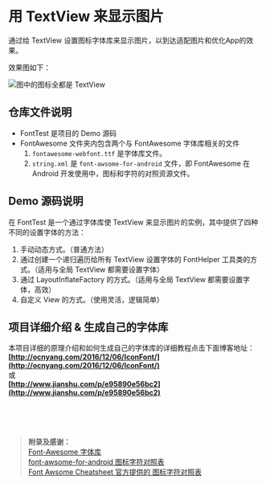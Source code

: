 # 用 TextView 来显示图片

通过给 TextView 设置图标字体库来显示图片，以到达适配图片和优化App的效果。  

效果图如下：  

![图中的图标全都是 TextView ](http://obbu6r1mi.bkt.clouddn.com/ocnyang/iconfont/iconfont_.png?imageView2/1/w/500)   

## 仓库文件说明  

* FontTest 是项目的 Demo 源码  
* FontAwesome 文件夹内包含两个与 FontAwesome 字体库相关的文件
	1. `fontawesome-webfont.ttf` 是字体库文件。  
	2. `string.xml` 是 `font-awsome-for-android` 文件，即 FontAwesome 在 Android 开发使用中，图标和字符的对照资源文件。  

## Demo 源码说明  

在 FontTest 是一个通过字体库使 TextView 来显示图片的实例，其中提供了四种不同的设置字体的方法：  

1. 手动动态方式。（普通方法）  
2. 通过创建一个递归遍历给所有 TextView 设置字体的 FontHelper 工具类的方式。（适用与全局 TextView 都需要设置字体）  
3. 通过 LayoutInflateFactory 的方式。（适用与全局 TextView 都需要设置字体，高效）  
4. 自定义 View 的方式。（使用灵活，逻辑简单）  

## 项目详细介绍 & 生成自己的字体库  

本项目详细的原理介绍和如何生成自己的字体库的详细教程点击下面博客地址：  
**[http://ocnyang.com/2016/12/06/IconFont/](http://ocnyang.com/2016/12/06/IconFont/)**  
或  
**[http://www.jianshu.com/p/e95890e56bc2](http://www.jianshu.com/p/e95890e56bc2)**  

<br>
<br>
<br>

> **附录及感谢：**  
> [Font-Awesome 字体库](https://github.com/FortAwesome/Font-Awesome/)  
> [font-awsome-for-android 图标字符对照表](https://github.com/aasdkl/font-awsome-for-android)  
> [Font Awsome Cheatsheet 官方提供的 图标字符对照表](http://fontawesome.io/cheatsheet/)  
